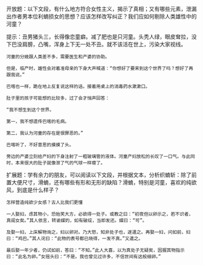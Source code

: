开放题：以下文段，有什么地方符合女性主义，揭示了真相；又有哪些元素，泄漏出作者男本位利蝻损女的思想？应该怎样改写纠正？我们应如何剔除人类雄性中的河童？
    
提示：丑男猪头三，长得像恋童癖。减了肥也是只河童。头秃人绿，眼皮耷拉，没下巴没肩膀，凸嘴，浑身上下无一处不丑。就不该活在世上，污染大家视线。
    
    河童的分娩跟人类差不多，需要医生和产婆的协助。
    
    但是，临产时，雄性会对着准母亲的下身大声喊道：“你想好了要来到这个世界了吗？想好了再跟我说。”
    
    巴喀也一样，跪在地上反复说这样的话。接着用桌上的消毒药水漱漱口。
    
    肚子里的孩子可能想的比较多，过了会才悄声回答：
    
    “我不想生到这个世界。
    
    第一，我不想遗传巴喀的毛病。
    
    第二，我认为河童的存在是很罪恶的。”
    
    巴喀听了，不好意思的摸摸了头。
    
    旁边的产婆立刻给产妇的下身注射了一粗玻璃管的液体。河童产妇放松的长叹了一口气。与此同时，本来很大的肚子就像泄了气的气球一样瘪了。

扩展题：学有余力的朋友，可以阅读以下文段，并根据文本，分析织蝻斩：除了前置大便尺寸，滑蝻，还有哪些有形和无形的缺陷？滑蝻，特别是河童，喜欢的纯欲风，到底是什么样子？

    怎样营造纯欲少女感？古人比我们更懂

    一人娶妇，虑其物小，恐贻笑大方，必欲得一处子。或教之曰：“初夜但以卵示之，若不识者，真闺女矣。”其人依言，转谕媒妁，如有破绽，当即发还。媒曰：“可”。

    及娶一妇，上床解物询之，妇以卵对。乃大怒，知非处子也，遂遣之。再娶一妇，问如前，妇曰：“鸡巴。”其人诧曰：“此物的表号都已晓得，一发不真。”又遣之。

    最后娶一年少者，仍试如前，答曰：“不知。”此人大喜，以为真处子无疑矣，因握其物指示曰：“此名为卵。”女摇头曰：“不是。我也曾见过许多，不信世间有这般细卵。”
